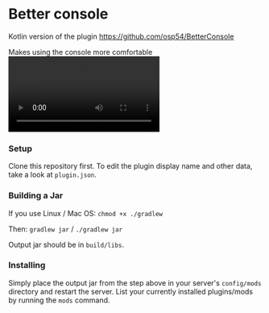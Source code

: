 # Better console
Kotlin version of the plugin https://github.com/osp54/BetterConsole

Makes using the console more comfortable
![video](https://user-images.githubusercontent.com/86189625/183602444-f9608826-5152-4a82-a672-a1adbec56228.mp4)

### Setup

Clone this repository first.
To edit the plugin display name and other data, take a look at `plugin.json`.

### Building a Jar

If you use Linux / Mac OS:
`chmod +x ./gradlew`

Then:
`gradlew jar` / `./gradlew jar`

Output jar should be in `build/libs`.


### Installing

Simply place the output jar from the step above in your server's `config/mods` directory and restart the server.
List your currently installed plugins/mods by running the `mods` command.
